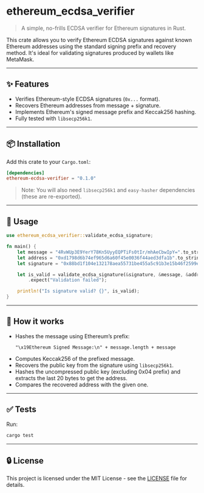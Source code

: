 # ethereum_ecdsa_verifier

> A simple, no-frills ECDSA verifier for Ethereum signatures in Rust.

This crate allows you to verify Ethereum ECDSA signatures against known Ethereum addresses using the standard signing prefix and recovery method. It's ideal for validating signatures produced by wallets like MetaMask.

---

## ✨ Features

- Verifies Ethereum-style ECDSA signatures (`0x...` format).
- Recovers Ethereum addresses from message + signature.
- Implements Ethereum's signed message prefix and Keccak256 hashing.
- Fully tested with `libsecp256k1`.

---

## 📦 Installation

Add this crate to your `Cargo.toml`:

```toml
[dependencies]
ethereum-ecdsa-verifier = "0.1.0"
```

> Note: You will also need `libsecp256k1` and `easy-hasher` dependencies (these are re-exported).

---

## 🚀 Usage

```rust
use ethereum_ecdsa_verifier::validate_ecdsa_signature;

fn main() {
    let message = "4RvWUp3E9YerY78Kn5UyyEQPTiFs0tIr/mhAeCbwIpY=".to_string();
    let address = "0xd1798d6b74ef965d6a60f45e0036f44aed3dfa1b".to_string();
    let signature = "0x88bd1f104e132178aea55731be455a5c91b3e15b46f2599e9472d926270d458f4116eea0273fb5dc36238992154afc652aa7c1d91569b596db00146b4e5443fa1b".to_string();

    let is_valid = validate_ecdsa_signature(&signature, &message, &address)
        .expect("Validation failed");

    println!("Is signature valid? {}", is_valid);
}
```

---

## 📖 How it works

- Hashes the message using Ethereum’s prefix:
  ```
  "\x19Ethereum Signed Message:\n" + message.length + message
  ```
- Computes Keccak256 of the prefixed message.
- Recovers the public key from the signature using `libsecp256k1`.
- Hashes the uncompressed public key (excluding 0x04 prefix) and extracts the last 20 bytes to get the address.
- Compares the recovered address with the given one.

---

## ✅ Tests

Run:

```bash
cargo test
```

---

## 🔒 License

This project is licensed under the MIT License - see the [LICENSE](LICENSE) file for details.